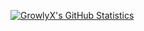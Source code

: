 [![GrowlyX's GitHub Statistics](https://github-readme-stats.vercel.app/api?username=GrowlyX)](https://github.com/anuraghazra/github-readme-stats)
